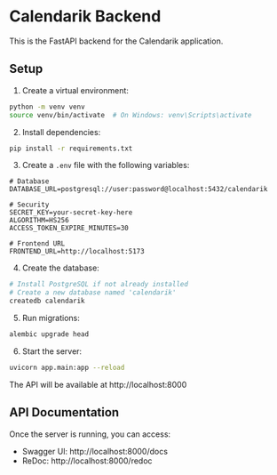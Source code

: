 # Calendarik Backend

This is the FastAPI backend for the Calendarik application.

## Setup

1. Create a virtual environment:

```bash
python -m venv venv
source venv/bin/activate  # On Windows: venv\Scripts\activate
```

2. Install dependencies:

```bash
pip install -r requirements.txt
```

3. Create a `.env` file with the following variables:

```
# Database
DATABASE_URL=postgresql://user:password@localhost:5432/calendarik

# Security
SECRET_KEY=your-secret-key-here
ALGORITHM=HS256
ACCESS_TOKEN_EXPIRE_MINUTES=30

# Frontend URL
FRONTEND_URL=http://localhost:5173
```

4. Create the database:

```bash
# Install PostgreSQL if not already installed
# Create a new database named 'calendarik'
createdb calendarik
```

5. Run migrations:

```bash
alembic upgrade head
```

6. Start the server:

```bash
uvicorn app.main:app --reload
```

The API will be available at http://localhost:8000

## API Documentation

Once the server is running, you can access:

- Swagger UI: http://localhost:8000/docs
- ReDoc: http://localhost:8000/redoc
